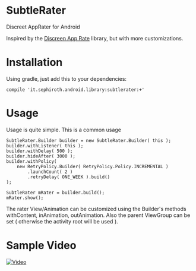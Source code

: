 SubtleRater
===========

Discreet AppRater for Android

Inspired by the [Discreen App Rate][1] library, but with more customizations.

# Installation
Using gradle, just add this to your dependencies:

	compile 'it.sephiroth.android.library:subtlerater:+'


# Usage
Usage is quite simple. This is a common usage

    SubtleRater.Builder builder = new SubtleRater.Builder( this );
    builder.withListener( this );
	builder.withDelay( 500 );
	builder.hideAfter( 3000 );
	builder.withPolicy( 
		new RetryPolicy.Builder( RetryPolicy.Policy.INCREMENTAL )
			.launchCount( 2 )
			.retryDelay( ONE_WEEK ).build()
	);
	
	SubtleRater mRater = builder.build();
	mRater.show();

The rater View/Animation can be customized using the Builder's methods withContent, inAnimation, outAnimation. Also the parent ViewGroup can be set ( otherwise the activity root will be used ).


# Sample Video
[![Video](https://i.ytimg.com/vi/i-po9n-kiL4/3.jpg?1394313141348)](http://www.youtube.com/watch?v=i-po9n-kiL4&feature=youtu.be)



[1]: https://github.com/PomepuyN/discreet-app-rate
